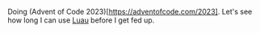 Doing (Advent of Code 2023)[https://adventofcode.com/2023]. Let's see how long I can use [Luau](https://luau-lang.org/) before I get fed up.
